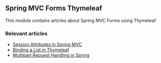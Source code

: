 ## Spring MVC Forms Thymeleaf

This module contains articles about Spring MVC Forms using Thymeleaf 

### Relevant articles

- [Session Attributes in Spring MVC](https://www.baeldung.com/spring-mvc-session-attributes)
- [Binding a List in Thymeleaf](https://www.baeldung.com/thymeleaf-list)
- [Multipart Request Handling in Spring](https://www.baeldung.com/sprint-boot-multipart-requests)
 
